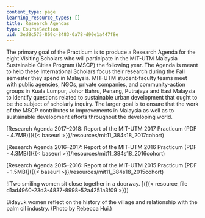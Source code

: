 ```yaml
---
content_type: page
learning_resource_types: []
title: Research Agendas
type: CourseSection
uid: 3ed8c575-869c-8483-0a78-d90e1a447f8e
---
```


The primary goal of the Practicum is to produce a Research Agenda for the eight Visiting Scholars who will participate in the MIT-UTM Malaysia Sustainable Cities Program (MSCP) the following year. The Agenda is meant to help these International Scholars focus their research during the Fall semester they spend in Malaysia. MIT-UTM student-faculty teams meet with public agencies, NGOs, private companies, and community-action groups in Kuala Lumpur, Johor Bahru, Penang, Putrajaya and East Malaysia to identify questions related to sustainable urban development that ought to be the subject of scholarly inquiry. The larger goal is to ensure that the work of the MSCP contributes to improvements in Malaysia as well as to sustainable development efforts throughout the developing world.

[Research Agenda 2017–2018: Report of the MIT-UTM 2017 Practicum (PDF - 4.7MB)]({{< baseurl >}}/resources/mit11_384s18_2017cohort)

[Research Agenda 2016–2017: Report of the MIT-UTM 2016 Practicum (PDF - 4.3MB)]({{< baseurl >}}/resources/mit11_384s18_2016cohort)

[Research Agenda 2015–2016: Report of the MIT-UTM 2015 Practicum (PDF - 1.5MB)]({{< baseurl >}}/resources/mit11_384s18_2015cohort)

![Two smiling women sit close together in a doorway. ]({{< resource_file d1ad4960-23d3-4837-8998-52a4251a3f09 >}})

Bidayuk women reflect on the history of the village and relationship with the palm oil industry. (Photo by Rebecca Hui.)